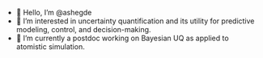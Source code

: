- 👋 Hello, I’m @ashegde
- 👀 I’m interested in uncertainty quantification and its utility for predictive modeling, control, and decision-making.
- 🌱 I’m currently a postdoc working on Bayesian UQ as applied to atomistic simulation.

<!---
ashegde/ashegde is a ✨ special ✨ repository because its `README.md` (this file) appears on your GitHub profile.
You can click the Preview link to take a look at your changes.
--->
